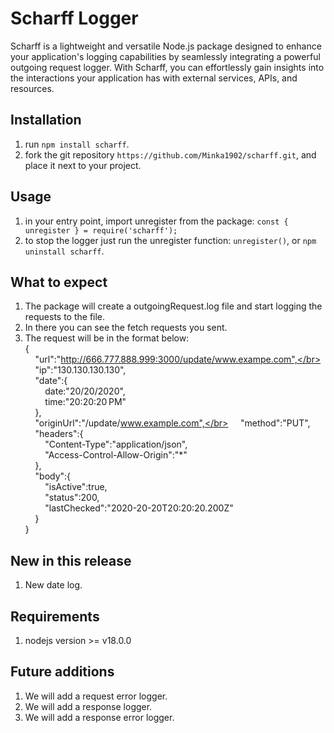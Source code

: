 # Scharff Logger
Scharff is a lightweight and versatile Node.js package designed to enhance your application's logging capabilities by seamlessly integrating a powerful outgoing request logger. With Scharff, you can effortlessly gain insights into the interactions your application has with external services, APIs, and resources.

## Installation
1) run `npm install scharff`.
2) fork the git repository `https://github.com/Minka1902/scharff.git`, and place it next to your project.

## Usage
1) in your entry point, import unregister from the package: `const { unregister } = require('scharff');`
2) to stop the logger just run the unregister function: `unregister()`, or `npm uninstall scharff`.

## What to expect
1) The package will create a outgoingRequest.log file and start logging the requests to the file.
2) In there you can see the fetch requests you sent.
3) The request will be in the format below:</br>
{</br>
&nbsp;&nbsp;&nbsp;&nbsp;"url":"http://666.777.888.999:3000/update/www.exampe.com",</br>
&nbsp;&nbsp;&nbsp;&nbsp;"ip":"130.130.130.130",</br>
&nbsp;&nbsp;&nbsp;&nbsp;"date":{</br>
&nbsp;&nbsp;&nbsp;&nbsp;&nbsp;&nbsp;&nbsp;&nbsp;date:"20/20/2020",</br>
&nbsp;&nbsp;&nbsp;&nbsp;&nbsp;&nbsp;&nbsp;&nbsp;time:"20:20:20 PM"</br>
&nbsp;&nbsp;&nbsp;&nbsp;},</br>
&nbsp;&nbsp;&nbsp;&nbsp;"originUrl":"/update/www.example.com",</br>
&nbsp;&nbsp;&nbsp;&nbsp;"method":"PUT",</br>
&nbsp;&nbsp;&nbsp;&nbsp;"headers":{</br>
&nbsp;&nbsp;&nbsp;&nbsp;&nbsp;&nbsp;&nbsp;&nbsp;"Content-Type":"application/json",</br>
&nbsp;&nbsp;&nbsp;&nbsp;&nbsp;&nbsp;&nbsp;&nbsp;"Access-Control-Allow-Origin":"*"</br>
&nbsp;&nbsp;&nbsp;&nbsp;},</br>
&nbsp;&nbsp;&nbsp;&nbsp;"body":{</br>
&nbsp;&nbsp;&nbsp;&nbsp;&nbsp;&nbsp;&nbsp;&nbsp;"isActive":true,</br>
&nbsp;&nbsp;&nbsp;&nbsp;&nbsp;&nbsp;&nbsp;&nbsp;"status":200,</br>
&nbsp;&nbsp;&nbsp;&nbsp;&nbsp;&nbsp;&nbsp;&nbsp;"lastChecked":"2020-20-20T20:20:20.200Z"</br>
&nbsp;&nbsp;&nbsp;&nbsp;}</br>
}

## New in this release
1) New date log.


## Requirements
1) nodejs version >= v18.0.0

## Future additions
1) We will add a request error logger.
2) We will add a response logger.
3) We will add a response error logger.

